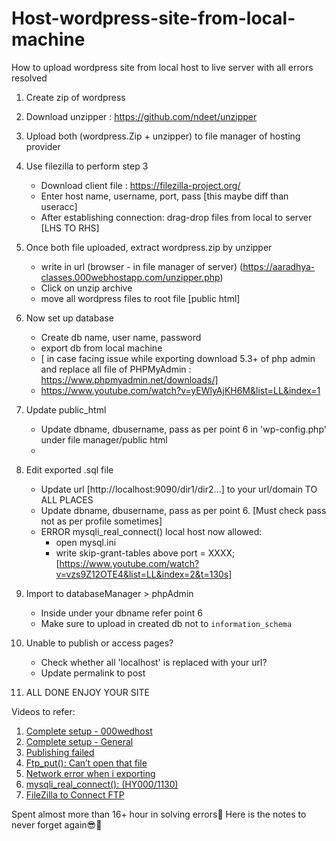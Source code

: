 # Host-wordpress-site-from-local-machine
How to upload wordpress site from local host to live server with all errors resolved

1. Create zip of wordpress

2. Download unzipper : https://github.com/ndeet/unzipper

3. Upload both (wordpress.Zip + unzipper) to file manager of hosting provider

4. Use filezilla to perform step 3
	- Download client file : https://filezilla-project.org/
	- Enter host name, username, port, pass [this maybe diff than useracc]
	- After establishing connection: drag-drop files from local to server 		[LHS TO RHS]

5. Once both file uploaded, extract wordpress.zip by unzipper
	- write in url (browser - in file manager of server) (https://aaradhya-classes.000webhostapp.com/unzipper.php)
	- Click on unzip archive
	- move all wordpress files to root file [public html]
	
6. Now set up database
	- Create db name, user name, password
	- export db from local machine 
	- [ in case facing issue while exporting download 5.3+ of php admin and replace all file of PHPMyAdmin : https://www.phpmyadmin.net/downloads/]
	- https://www.youtube.com/watch?v=yEWlyAjKH6M&list=LL&index=1
7. Update public_html
	- Update dbname, dbusername, pass as per point 6 in 'wp-config.php' under file manager/public html
	- 
8. Edit exported .sql file
	- Update url [http://localhost:9090/dir1/dir2...] to your url/domain 
		TO 	ALL 	PLACES
	- Update dbname, dbusername, pass as per point 6. [Must check pass not as 		per profile sometimes]
	- ERROR mysqli_real_connect() local host now allowed: 
		- open mysql.ini 
		- write skip-grant-tables above port = XXXX;
		[https://www.youtube.com/watch?v=vzs9Z12OTE4&list=LL&index=2&t=130s]

9. Import to databaseManager > phpAdmin
	- Inside under your dbname refer point 6
	- Make sure to upload in created db not to `information_schema`

10. Unable to publish or access pages?
	- Check whether all 'localhost' is replaced with your url?
	- Update permalink to post

11. ALL DONE ENJOY YOUR SITE

Videos to refer:
1.  [Complete setup - 000wedhost](https://youtu.be/vVqlYHdQHP4)
2. [Complete setup - General](https://youtu.be/E_3ljmegi9Q)
3. [Publishing failed](https://youtu.be/dkSgTEGUq-o)
4. [Ftp_put(): Can’t open that file](https://youtu.be/NBvg6JJtzDo)
5. [Network error when i exporting](https://youtu.be/yEWlyAjKH6M)
6. [mysqli_real_connect(): (HY000/1130)](https://youtu.be/vzs9Z12OTE4)
7. [FileZilla to Connect FTP](https://youtu.be/pA_ORnPMeL4)

Spent almost more than 16+ hour in solving errors🥲
Here is the notes to never forget again😎🌝
	
